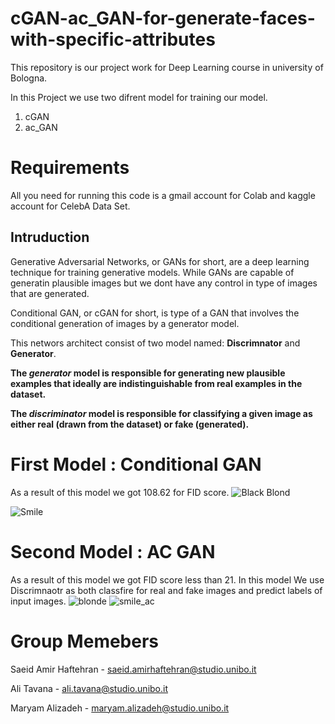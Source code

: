 # cGAN-ac_GAN-for-generate-faces-with-specific-attributes
This repository is our project work for Deep Learning course in university of Bologna.


In this Project we use two difrent model for training our model.
1. cGAN
2. ac_GAN

# Requirements
All you need for running this code is a gmail account for Colab and kaggle account for CelebA Data Set.

## Intruduction
Generative Adversarial Networks, or GANs for short, are a deep learning technique for training generative models. While GANs are capable of generatin plausible
images but we dont have any control in type of images that are generated.

Conditional GAN, or cGAN for short, is type of a GAN that involves the conditional generation of images by a generator model.

This networs architect consist of two model named: **Discrimnator** and **Generator**.


**The _generator_ model is responsible for generating new plausible examples that ideally are indistinguishable from real examples in the dataset.**


**The _discriminator_ model is responsible for classifying a given image as either real (drawn from the dataset) or fake (generated).**

# First Model : Conditional GAN
 As a result of this model we got 108.62 for FID score.
![Black Blond](https://user-images.githubusercontent.com/55629156/114266376-4c894080-99f6-11eb-9aa3-3ef672f56f0b.png)

![Smile](https://user-images.githubusercontent.com/55629156/114266438-b3a6f500-99f6-11eb-9066-b0f7629757aa.png)


# Second Model : AC GAN
As a result of this model we got FID score less than 21.
In this model We use Discrimnaotr as both classfire for real and fake images and predict labels of input images.
![blonde](https://user-images.githubusercontent.com/55629156/116854606-3e46d280-abf8-11eb-9d7d-57c3cab64ef4.png)
![smile_ac](https://user-images.githubusercontent.com/55629156/114273605-05fa0d00-9a1b-11eb-9d4a-1141650f5284.png)


# Group Memebers
Saeid Amir Haftehran - saeid.amirhaftehran@studio.unibo.it 

Ali Tavana           - ali.tavana@studio.unibo.it

Maryam Alizadeh      - maryam.alizadeh@studio.unibo.it
